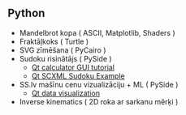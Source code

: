 ## Python
* Mandelbrot kopa ( ASCII, Matplotlib, Shaders )
* Fraktāļkoks ( Turtle )
* SVG zīmēšana ( PyCairo )
* Sudoku risinātājs ( PySide )
  * [Qt calculator GUI tutorial](https://realpython.com/python-pyqt-gui-calculator/)
  * [Qt SCXML Sudoku Example](https://doc.qt.io/qtforpython/overviews/qtscxml-sudoku-example.html)
* SS.lv mašīnu cenu vizualizāciju + ML ( PySide )
  * [Qt data visualization](https://doc.qt.io/qtforpython/tutorials/datavisualize/index.html)
* Inverse kinematics ( 2D roka ar sarkanu mērķi )
